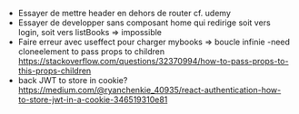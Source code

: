 - Essayer de mettre header en dehors de router cf. udemy
- Essayer de developper sans composant home qui redirige soit vers login, soit vers listBooks => impossible
- Faire erreur avec useffect pour charger mybooks => boucle infinie
-need cloneelement to pass props to children https://stackoverflow.com/questions/32370994/how-to-pass-props-to-this-props-children
- back JWT to store in cookie? https://medium.com/@ryanchenkie_40935/react-authentication-how-to-store-jwt-in-a-cookie-346519310e81
